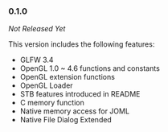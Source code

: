 ### 0.1.0

_Not Released Yet_

This version includes the following features:

- GLFW 3.4
- OpenGL 1.0 ~ 4.6 functions and constants
- OpenGL extension functions
- OpenGL Loader
- STB features introduced in README
- C memory function
- Native memory access for JOML
- Native File Dialog Extended
